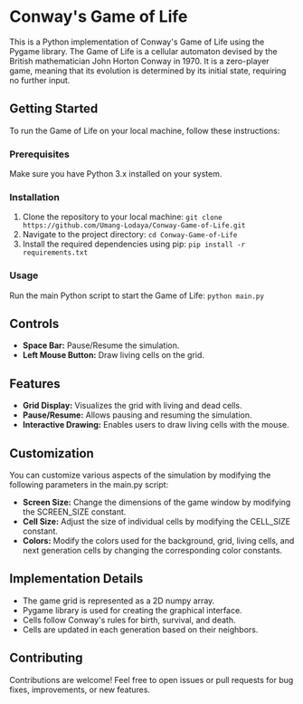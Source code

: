# Conway's Game of Life

This is a Python implementation of Conway's Game of Life using the Pygame library. The Game of Life is a cellular automaton devised by the British mathematician John Horton Conway in 1970. It is a zero-player game, meaning that its evolution is determined by its initial state, requiring no further input.

## Getting Started

To run the Game of Life on your local machine, follow these instructions:

### Prerequisites

Make sure you have Python 3.x installed on your system.

### Installation

1. Clone the repository to your local machine: ```git clone https://github.com/Umang-Lodaya/Conway-Game-of-Life.git```
2. Navigate to the project directory: ```cd Conway-Game-of-Life```
3. Install the required dependencies using pip: ```pip install -r requirements.txt```

### Usage

Run the main Python script to start the Game of Life: ```python main.py```

## Controls

- **Space Bar:** Pause/Resume the simulation.
- **Left Mouse Button:** Draw living cells on the grid.

## Features

- **Grid Display:** Visualizes the grid with living and dead cells.
- **Pause/Resume:** Allows pausing and resuming the simulation.
- **Interactive Drawing:** Enables users to draw living cells with the mouse.

## Customization

You can customize various aspects of the simulation by modifying the following parameters in the main.py script:
- **Screen Size:** Change the dimensions of the game window by modifying the SCREEN_SIZE constant.
- **Cell Size:** Adjust the size of individual cells by modifying the CELL_SIZE constant.
- **Colors:** Modify the colors used for the background, grid, living cells, and next generation cells by changing the corresponding color constants.

## Implementation Details

- The game grid is represented as a 2D numpy array.
- Pygame library is used for creating the graphical interface.
- Cells follow Conway's rules for birth, survival, and death.
- Cells are updated in each generation based on their neighbors.

## Contributing

Contributions are welcome! Feel free to open issues or pull requests for bug fixes, improvements, or new features.
